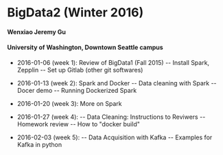 # BigData2 (Winter 2016)
#### Wenxiao Jeremy Gu
#### University of Washington, Downtown Seattle campus

- 2016-01-06 (week 1): Review of BigData1 (Fall 2015)
-- Install Spark, Zepplin
-- Set up Gitlab (other git softwares)

- 2016-01-13 (week 2): Spark and Docker
-- Data cleaning with Spark
-- Docer demo
-- Running Dockerized Spark

- 2016-01-20 (week 3): More on Spark

- 2016-01-27 (week 4):
-- Data Cleaning: Instructions to Reviwers
-- Homework review
-- How to "docker build"

- 2016-02-03 (week 5):
-- Data Acquisition with Kafka
-- Examples for Kafka in python




